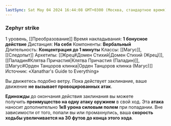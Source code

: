 ```yaml
---
lastSync: Sat May 04 2024 16:44:08 GMT+0300 (Москва, стандартное время)
---
```

### Zephyr strike
1 уровень, [[Преобразование]]
Время накладывания: **1 бонусное действие**
Дистанция: **На себя**
Компоненты: **Вербальный**
Длительность: **Концентрация до 1 минуты**
Классы: [[Магус]], [[Следопыт]]
Архетипы: [[Жрец#Домен Стихий|Домен Стихий (Жрец)]], [[Паладин#Клятва Причастия|Клятва Причастия (Паладин)]], [[Магус#Орден Танцоров клинка|Орден Танцоров клинка (Магус)]]
Источник: «Xanathar's Guide to Everything»

Вы движетесь подобно ветру. Пока действует заклинание, ваше движение **не вызывает провоцированных атак**.

**Единожды** до окончания действия заклинания вы можете получить **преимущество на одну атаку оружием** в свой ход. Эта **атака** наносит дополнительно **1к8 урона силовым полем** при попадании. Вне зависимости от того, попали вы или промахнулись, ваша **скорость ходьбы увеличивается на 30 футов до конца этого хода**.